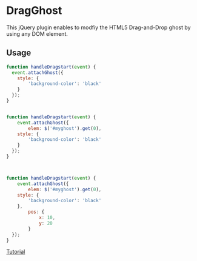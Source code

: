 DragGhost
=========

This jQuery plugin enables to modfiy the HTML5 Drag-and-Drop ghost by using any DOM element.

## Usage

```javascript
function handleDragstart(event) {
  event.attachGhost({
  	style: {
    	'background-color': 'black'
    }
  });
}


function handleDragstart(event) {
	event.attachGhost({
		elem: $('#myghost').get(0),
  	style: {
    	'background-color': 'black'
    }
  });
}



function handleDragstart(event) {
	event.attachGhost({
		elem: $('#myghost').get(0),
  	style: {
    	'background-color': 'black'
    },
		pos: {
			x: 10,
			y: 20
		}
  });
}
```



[Tutorial](http://damien.antipa.at/2013/03/11/a-proper-ghost-overlay-for-native-html5-drag-and-drop-based-on-dom-elements/)
